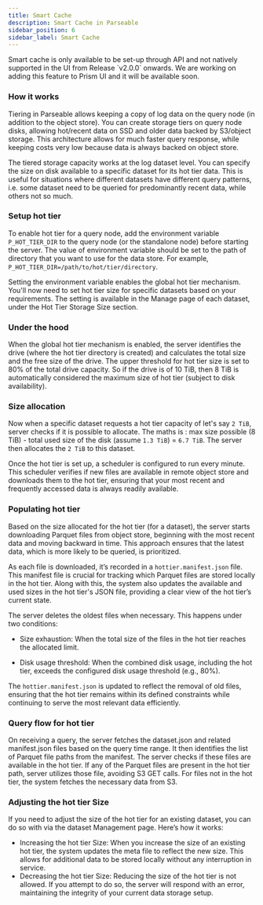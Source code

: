 ```yaml
---
title: Smart Cache
description: Smart Cache in Parseable
sidebar_position: 6
sidebar_label: Smart Cache
---
```


<Callout type="info">
Smart cache is only available to be set-up through API and not natively supported in the UI from Release `v2.0.0` onwards. We are working on adding this feature to Prism UI and it will be available soon.
</Callout>

### How it works
Tiering in Parseable allows keeping a copy of log data on the query node (in addition to the object store). You can create storage tiers on query node disks, allowing hot/recent data on SSD and older data backed by S3/object storage. This architecture allows for much faster query response, while keeping costs very low because data is always backed on object store.

The tiered storage capacity works at the log dataset level. You can specify the size on disk available to a specific dataset for its hot tier data. This is useful for situations where different datasets have different query patterns, i.e. some dataset need to be queried for predominantly recent data, while others not so much.

### Setup hot tier
To enable hot tier for a query node, add the environment variable `P_HOT_TIER_DIR` to the query node (or the standalone node) before starting the server. The value of environment variable should be set to the path of directory that you want to use for the data store. For example, `P_HOT_TIER_DIR=/path/to/hot/tier/directory`.

Setting the environment variable enables the global hot tier mechanism. You'll now need to set hot tier size for specific datasets based on your requirements. The setting is available in the Manage page of each dataset, under the Hot Tier Storage Size section.

### Under the hood
When the global hot tier mechanism is enabled, the server identifies the drive (where the hot tier directory is created) and calculates the total size and the free size of the drive. The upper threshold for hot tier size is set to 80% of the total drive capacity. So if the drive is of 10 TiB, then 8 TiB is automatically considered the maximum size of hot tier (subject to disk availability).

### Size allocation
Now when a specific dataset requests a hot tier capacity of let's say `2 TiB`, server checks if it is possible to allocate. The maths is : max size possible (8 TiB) - total used size of the disk (assume `1.3 TiB`) = `6.7 TiB`. The server then allocates the `2 TiB` to this dataset.

Once the hot tier is set up, a scheduler is configured to run every minute. This scheduler verifies if new files are available in remote object store and downloads them to the hot tier, ensuring that your most recent and frequently accessed data is always readily available.

### Populating hot tier
Based on the size allocated for the hot tier (for a dataset), the server starts downloading Parquet files from object store, beginning with the most recent data and moving backward in time. This approach ensures that the latest data, which is more likely to be queried, is prioritized.

As each file is downloaded, it’s recorded in a `hottier.manifest.json` file. This manifest file is crucial for tracking which Parquet files are stored locally in the hot tier. Along with this, the system also updates the available and used sizes in the hot tier's JSON file, providing a clear view of the hot tier’s current state.

The server deletes the oldest files when necessary. This happens under two conditions:

- Size exhaustion: When the total size of the files in the hot tier reaches the allocated limit.

- Disk usage threshold: When the combined disk usage, including the hot tier, exceeds the configured disk usage threshold (e.g., 80%).

The `hottier.manifest.json` is updated to reflect the removal of old files, ensuring that the hot tier remains within its defined constraints while continuing to serve the most relevant data efficiently.

### Query flow for hot tier
On receiving a query, the server fetches the dataset.json and related manifest.json files based on the query time range. It then identifies the list of Parquet file paths from the manifest. The server checks if these files are available in the hot tier. If any of the Parquet files are present in the hot tier path, server utilizes those file, avoiding S3 GET calls. For files not in the hot tier, the system fetches the necessary data from S3.

### Adjusting the hot tier Size
If you need to adjust the size of the hot tier for an existing dataset, you can do so with via the dataset Management page. Here’s how it works:

- Increasing the hot tier Size: When you increase the size of an existing hot tier, the system updates the meta file to reflect the new size. This allows for additional data to be stored locally without any interruption in service.
- Decreasing the hot tier Size: Reducing the size of the hot tier is not allowed. If you attempt to do so, the server will respond with an error, maintaining the integrity of your current data storage setup.